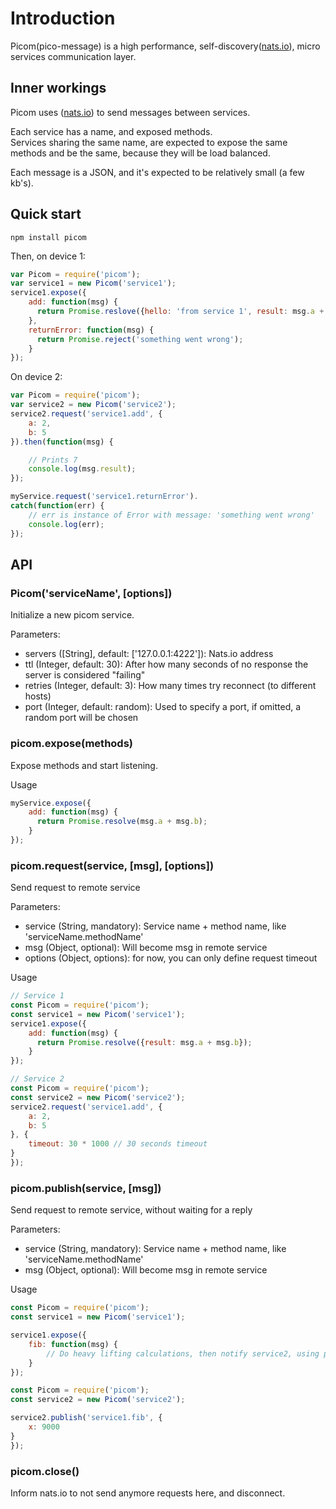 # Introduction
Picom(pico-message) is a high performance, self-discovery([nats.io](http://nats.io/)), micro services communication layer.

## Inner workings
Picom uses ([nats.io](http://nats.io/)) to send messages between services.  

Each service has a name, and exposed methods.<br>Services sharing the same name, are expected to expose the same methods and be the same, because they will be load balanced.   

Each message is a JSON, and it's expected to be relatively small (a few kb's).

## Quick start

```
npm install picom
```

Then, on device 1:

```js
var Picom = require('picom');
var service1 = new Picom('service1');
service1.expose({
    add: function(msg) {
      return Promise.reslove({hello: 'from service 1', result: msg.a + msg.b});
    },
    returnError: function(msg) {
      return Promise.reject('something went wrong');
    }
});
```

On device 2:

```js
var Picom = require('picom');
var service2 = new Picom('service2');
service2.request('service1.add', {
    a: 2,
    b: 5
}).then(function(msg) {

    // Prints 7
    console.log(msg.result);
});

myService.request('service1.returnError').
catch(function(err) {
    // err is instance of Error with message: 'something went wrong'
    console.log(err);
});
```

## API
### Picom('serviceName', [options])
Initialize a new picom service.

Parameters:
- servers ([String], default: ['127.0.0.1:4222']): Nats.io address
- ttl (Integer, default: 30): After how many seconds of no response the server is considered "failing"
- retries (Integer, default: 3): How many times try reconnect (to different hosts)
- port (Integer, default: random): Used to specify a port, if omitted, a random port will be chosen

### picom.expose(methods)
Expose methods and start listening.

Usage

```js
myService.expose({
    add: function(msg) {
      return Promise.resolve(msg.a + msg.b);
    }
});
```   

### picom.request(service, [msg], [options])
Send request to remote service

Parameters:
- service (String, mandatory): Service name + method name, like 'serviceName.methodName'
- msg (Object, optional): Will become msg in remote service
- options (Object, options): for now, you can only define request timeout

Usage

```js
// Service 1
const Picom = require('picom');
const service1 = new Picom('service1');
service1.expose({
    add: function(msg) {
      return Promise.resolve({result: msg.a + msg.b});
    }
});
```

```js
// Service 2
const Picom = require('picom');
const service2 = new Picom('service2');
service2.request('service1.add', {
    a: 2,
    b: 5
}, {
    timeout: 30 * 1000 // 30 seconds timeout
}
});
```

### picom.publish(service, [msg])
Send request to remote service, without waiting for a reply

Parameters:
- service (String, mandatory): Service name + method name, like 'serviceName.methodName'
- msg (Object, optional): Will become msg in remote service

Usage

```js
const Picom = require('picom');
const service1 = new Picom('service1');

service1.expose({
    fib: function(msg) {
        // Do heavy lifting calculations, then notify service2, using picom or other channel
    }
});
```

```js
const Picom = require('picom');
const service2 = new Picom('service2');

service2.publish('service1.fib', {
    x: 9000
}
});
```

### picom.close()
Inform nats.io to not send anymore requests here, and disconnect.
